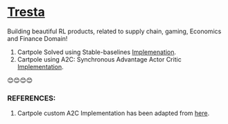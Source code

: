 # [Tresta](https://github.com/CCsaurabh/tresta/)

Building beautiful RL products, related to supply chain, gaming, Economics and Finance Domain!

1. Cartpole Solved using Stable-baselines [Implemenation](https://github.com/HSaurabh0919/tresta/blob/main/Reinforcement_Learning/CartPole.ipynb).
2. Cartpole using A2C: Synchronous Advantage Actor Critic [Implementation](https://github.com/HSaurabh0919/tresta/blob/main/Reinforcement_Learning/CartPole_ActorCritic_Custom.ipynb).

😊😊😊😊

### REFERENCES: 
1. Cartpole custom A2C Implementation has been adapted from [here](https://github.com/higgsfield/RL-Adventure-2/blob/master/1.actor-critic.ipynb).
